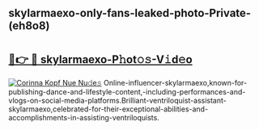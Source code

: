 ## skylarmaexo-only-fans​-leaked-photo​-Private-(eh8o8)


# <h2><a href="https://mediaupload.pro?title=skylarmaexo&ref=git">🔗👉 🔴 skylarmaexo-P𝚑ot𝚘𝚜-V𝚒d𝚎o</a></h2>

[![Corinna Kopf Nue Nu𝚍e𝚜](https://i.imgur.com/0qMVB7G.gif)](https://mediaupload.pro?title=skylarmaexo&ref=git)
Online-influencer-skylarmaexo,known-for-publishing-dance-and-lifestyle-content,-including-performances-and-vlogs-on-social-media-platforms.Brilliant-ventriloquist-assistant-skylarmaexo,celebrated-for-their-exceptional-abilities-and-accomplishments-in-assisting-ventriloquists.  